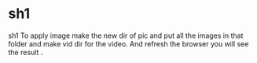# sh1
sh1
To apply image make the new dir of pic and put all the images in that folder and make vid dir for the video. And refresh the browser you will see the result .
